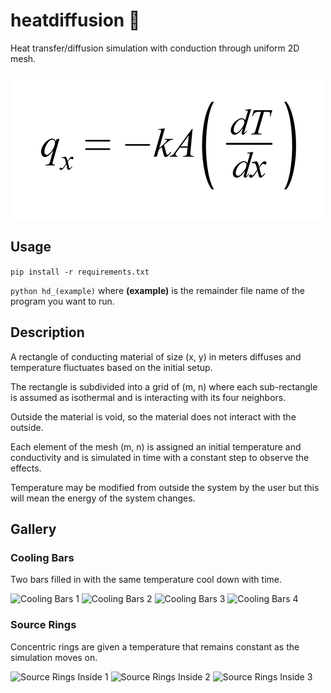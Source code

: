 # heatdiffusion 🥵
Heat transfer/diffusion simulation with conduction through uniform 2D mesh.

![Fourier's Law](gallery/equation.png)

## Usage
```pip install -r requirements.txt```

```python hd_(example)``` where **(example)** is the remainder file name of the program you want to run.

## Description
A rectangle of conducting material of size (x, y) in meters diffuses and temperature fluctuates based on the initial setup.

The rectangle is subdivided into a grid of (m, n) where each sub-rectangle is assumed as isothermal and is interacting with its four neighbors.

Outside the material is void, so the material does not interact with the outside.

Each element of the mesh (m, n) is assigned an initial temperature and conductivity and is simulated in time with a constant step to observe the effects.

Temperature may be modified from outside the system by the user but this will mean the energy of the system changes.

## Gallery
### Cooling Bars
Two bars filled in with the same temperature cool down with time.

![Cooling Bars 1](gallery/cooling_bars/1.png)
![Cooling Bars 2](gallery/cooling_bars/2.png)
![Cooling Bars 3](gallery/cooling_bars/3.png)
![Cooling Bars 4](gallery/cooling_bars/4.png)

### Source Rings
Concentric rings are given a temperature that remains constant as the simulation moves on.

![Source Rings Inside 1](gallery/source_rings_inside/1.png)
![Source Rings Inside 2](gallery/source_rings_inside/2.png)
![Source Rings Inside 3](gallery/source_rings_inside/3.png)
